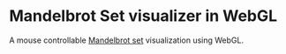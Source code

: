 # Mandelbrot Set visualizer in WebGL
A mouse controllable [Mandelbrot set](https://en.wikipedia.org/wiki/Mandelbrot_set) visualization using WebGL.